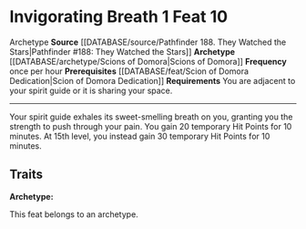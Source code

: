 ﻿---
actions: '[one-action]'
cost: null
element: null
feat: Invigorating Breath
frequency: once per hour
heighten_level: null
id: '4110'
level: '10'
name: Invigorating Breath
prerequisite: '[[DATABASE/feat/Scion of Domora Dedication|Scion of Domora Dedication]]'
rarity: Common
requirement: You are adjacent to your spirit guide or it is sharing your space.
rus_type_level: null
school: null
source: '[[DATABASE/source/Pathfinder 188. They Watched the Stars|Pathfinder #188:
  They Watched the Stars]]'
subcategory: null
trait:
- '[[DATABASE/trait/Archetype|Archetype]]'
trigger: null
type: Feat

---
# Invigorating Breath <span class="action-icon">1</span> <span class="item-type">Feat 10</span>

<span class="item-trait">Archetype</span>
**Source** [[DATABASE/source/Pathfinder 188. They Watched the Stars|Pathfinder #188: They Watched the Stars]]
**Archetype** [[DATABASE/archetype/Scions of Domora|Scions of Domora]]
**Frequency** once per hour
**Prerequisites** [[DATABASE/feat/Scion of Domora Dedication|Scion of Domora Dedication]]
**Requirements** You are adjacent to your spirit guide or it is sharing your space.

---
Your spirit guide exhales its sweet-smelling breath on you, granting you the strength to push through your pain. You gain 20 temporary Hit Points for 10 minutes. At 15th level, you instead gain 30 temporary Hit Points for 10 minutes.

## Traits

**Archetype:**

This feat belongs to an archetype.
